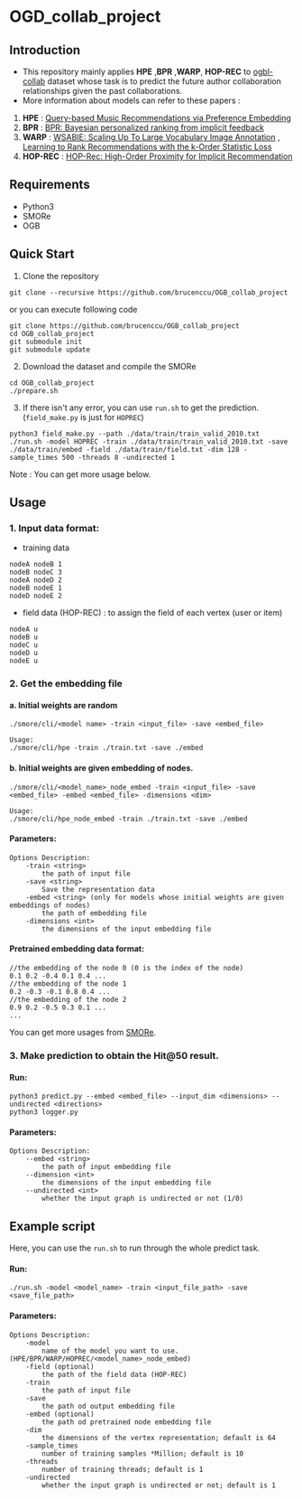# OGD_collab_project
## Introduction
* This repository mainly applies **HPE** ,**BPR** ,**WARP**, **HOP-REC** to [ogbl-collab](https://ogb.stanford.edu/docs/linkprop/#ogbl-collab) dataset whose task is to predict the future author collaboration relationships given the past collaborations.
* More information about models can refer to these papers : 
1. **HPE** : [Query-based Music Recommendations via Preference Embedding](https://dl.acm.org/doi/10.1145/2959100.2959169)
2. **BPR** : [BPR: Bayesian personalized ranking from implicit feedback](https://dl.acm.org/doi/10.5555/1795114.1795167)
3. **WARP** : [WSABIE: Scaling Up To Large Vocabulary Image Annotation](https://dl.acm.org/doi/10.5555/2283696.2283856) , [Learning to Rank Recommendations with the k-Order Statistic Loss](https://dl.acm.org/doi/10.1145/2507157.2507210)
4. **HOP-REC** : [HOP-Rec: High-Order Proximity for Implicit Recommendation](https://dl.acm.org/doi/10.1145/3240323.3240381)
## Requirements
* Python3
* SMORe
* OGB
## Quick Start
1. Clone the repository
```
git clone --recursive https://github.com/brucenccu/OGB_collab_project
```
or you can execute following code
```
git clone https://github.com/brucenccu/OGB_collab_project
cd OGB_collab_project
git submodule init
git submodule update
```
2. Download the dataset and compile the SMORe
```
cd OGB_collab_project
./prepare.sh
```
3. If there isn't any error, you can use ```run.sh``` to get the prediction. (```field_make.py``` is just for ```HOPREC```)
```
python3 field_make.py --path ./data/train/train_valid_2010.txt 
./run.sh -model HOPREC -train ./data/train/train_valid_2010.txt -save ./data/train/embed -field ./data/train/field.txt -dim 128 -sample_times 500 -threads 8 -undirected 1
```
Note : You can get more usage below.
## Usage
### 1. Input data format:
- training data
```
nodeA nodeB 1
nodeB nodeC 3
nodeA nodeD 2
nodeB nodeE 1
nodeD nodeE 2
```
- field data (HOP-REC) : to assign the field of each vertex (user or item)
```
nodeA u
nodeB u
nodeC u
nodeD u 
nodeE u
```
### 2. Get the embedding file
#### a. Initial weights are random
```
./smore/cli/<model name> -train <input_file> -save <embed_file>

Usage: 
./smore/cli/hpe -train ./train.txt -save ./embed
```
#### b. Initial weights are given embedding of nodes. 
```
./smore/cli/<model_name>_node_embed -train <input_file> -save <embed_file> -embed <embed_file> -dimensions <dim>

Usage: 
./smore/cli/hpe_node_embed -train ./train.txt -save ./embed
```
#### Parameters:
```
Options Description:
    -train <string>
        the path of input file
    -save <string>
        Save the representation data
    -embed <string> (only for models whose initial weights are given embeddings of nodes)
        the path of embedding file
    -dimensions <int>
        the dimensions of the input embedding file
```
#### Pretrained embedding data format:
```
//the embedding of the node 0 (0 is the index of the node)
0.1 0.2 -0.4 0.1 0.4 ...
//the embedding of the node 1 
0.2 -0.3 -0.1 0.8 0.4 ...
//the embedding of the node 2 
0.9 0.2 -0.5 0.3 0.1 ...
...
```
You can get more usages from [SMORe](https://github.com/cnclabs/smore).

### 3. Make prediction to obtain the Hit@50 result.
#### Run:
```
python3 predict.py --embed <embed_file> --input_dim <dimensions> --undirected <directions>
python3 logger.py
```
#### Parameters:
```
Options Description:
    --embed <string>
        the path of input embedding file
    --dimension <int>
        the dimensions of the input embedding file
    --undirected <int>
        whether the input graph is undirected or not (1/0)
```
## Example script
Here, you can use the `run.sh` to run through the whole predict task.
#### Run:
```
./run.sh -model <model_name> -train <input_file_path> -save <save_file_path> 
```
#### Parameters:
```
Options Description:
    -model 
        name of the model you want to use.(HPE/BPR/WARP/HOPREC/<model_name>_node_embed)
    -field (optional)
        the path of the field data (HOP-REC)
    -train
        the path of input file
    -save 
        the path od output embedding file
    -embed (optional)
        the path od pretrained node embedding file
    -dim 
        the dimensions of the vertex representation; default is 64
    -sample_times 
        number of training samples *Million; default is 10
    -threads
        number of training threads; default is 1
    -undirected
        whether the input graph is undirected or not; default is 1
```
